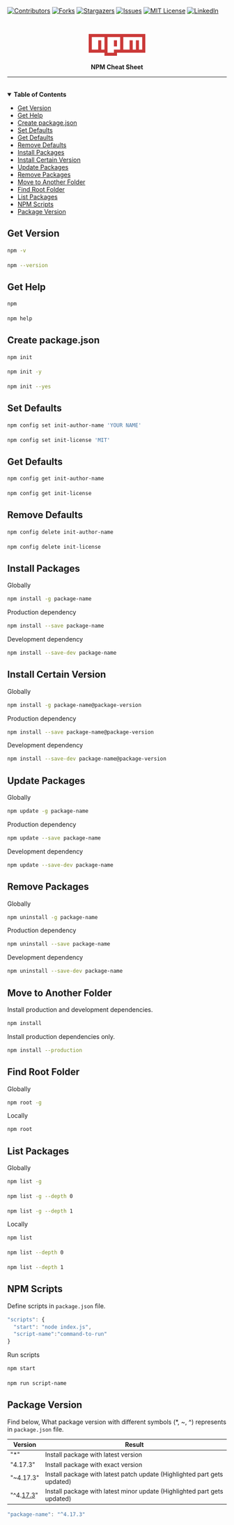 <!-- PROJECT SHIELDS -->

[![Contributors][contributors-shield]][contributors-url]
[![Forks][forks-shield]][forks-url]
[![Stargazers][stars-shield]][stars-url]
[![Issues][issues-shield]][issues-url]
[![MIT License][license-shield]][license-url]
[![LinkedIn][linkedin-shield]][linkedin-url]

<br />
<p align="center">
<a href="https://npmjs.com">
    <img src="./content/images/npm-logo.png" alt="NPM" height="50" width="auto" >
  </a>
<p align="center"><strong>NPM Cheat Sheet</strong></p>
</p>

---

<br />
<details open="open">
  <summary><strong>Table of Contents</strong></summary>

- [Get Version](#get-version)
- [Get Help](#get-help)
- [Create package.json](#create-packagejson)
- [Set Defaults](#set-defaults)
- [Get Defaults](#get-defaults)
- [Remove Defaults](#remove-defaults)
- [Install Packages](#install-packages)
- [Install Certain Version](#install-certain-version)
- [Update Packages](#update-packages)
- [Remove Packages](#remove-packages)
- [Move to Another Folder](#move-to-another-folder)
- [Find Root Folder](#find-root-folder)
- [List Packages](#list-packages)
- [NPM Scripts](#npm-scripts)
- [Package Version](#package-version)

</details>

## Get Version

```bash
npm -v

npm --version
```

## Get Help

```bash
npm

npm help
```

## Create package.json

```bash
npm init

npm init -y

npm init --yes
```

## Set Defaults

```bash
npm config set init-author-name 'YOUR NAME'

npm config set init-license 'MIT'
```

## Get Defaults

```bash
npm config get init-author-name

npm config get init-license
```

## Remove Defaults

```bash
npm config delete init-author-name

npm config delete init-license
```

## Install Packages

Globally

```bash
npm install -g package-name
```

Production dependency

```bash
npm install --save package-name
```

Development dependency

```bash
npm install --save-dev package-name
```

## Install Certain Version

Globally

```bash
npm install -g package-name@package-version
```

Production dependency

```bash
npm install --save package-name@package-version
```

Development dependency

```bash
npm install --save-dev package-name@package-version
```

## Update Packages

Globally

```bash
npm update -g package-name
```

Production dependency

```bash
npm update --save package-name
```

Development dependency

```bash
npm update --save-dev package-name
```

## Remove Packages

Globally

```bash
npm uninstall -g package-name
```

Production dependency

```bash
npm uninstall --save package-name
```

Development dependency

```bash
npm uninstall --save-dev package-name
```

## Move to Another Folder

Install production and development dependencies.

```bash
npm install
```

Install production dependencies only.

```bash
npm install --production
```

## Find Root Folder

Globally

```bash
npm root -g
```

Locally

```bash
npm root
```

## List Packages

Globally

```bash
npm list -g

npm list -g --depth 0

npm list -g --depth 1
```

Locally

```bash
npm list

npm list --depth 0

npm list --depth 1
```

## NPM Scripts

Define scripts in `package.json` file.

```javascript
"scripts": {
  "start": "node index.js",
  "script-name":"command-to-run"
}
```

Run scripts

```bash
npm start

npm run script-name
```

## Package Version

Find below, What package version with different symbols (\*, ~, ^) represents in `package.json` file.

| Version          | Result                                                                   |
| ---------------- | ------------------------------------------------------------------------ |
| "\*"             | Install package with latest version                                      |
| "4.17.3"         | Install package with exact version                                       |
| "~4.17.3"        | Install package with latest patch update (Highlighted part gets updated) |
| "^4.<u>17.3</u>" | Install package with latest minor update (Highlighted part gets updated) |

```javascript
"package-name": "^4.17.3"
```

<!-- MARKDOWN LINKS & IMAGES -->

[contributors-shield]: https://img.shields.io/github/contributors/ganesh-tyjo/npm-cheat-sheet.svg?style=for-the-badge
[contributors-url]: https://github.com/ganesh-tyjo/npm-cheat-sheet/graphs/contributors
[forks-shield]: https://img.shields.io/github/forks/ganesh-tyjo/npm-cheat-sheet.svg?style=for-the-badge
[forks-url]: https://github.com/ganesh-tyjo/npm-cheat-sheet/network/members
[stars-shield]: https://img.shields.io/github/stars/ganesh-tyjo/npm-cheat-sheet.svg?style=for-the-badge
[stars-url]: https://github.com/ganesh-tyjo/npm-cheat-sheet/stargazers
[issues-shield]: https://img.shields.io/github/issues/ganesh-tyjo/npm-cheat-sheet.svg?style=for-the-badge
[issues-url]: https://github.com/ganesh-tyjo/npm-cheat-sheet/issues
[license-shield]: https://img.shields.io/github/license/ganesh-tyjo/npm-cheat-sheet.svg?style=for-the-badge
[license-url]: https://github.com/ganesh-tyjo/npm-cheat-sheet/blob/master/LICENSE
[linkedin-shield]: https://img.shields.io/badge/-LinkedIn-black.svg?style=for-the-badge&logo=linkedin&colorB=555
[linkedin-url]: https://linkedin.com/in/ganesh-tyjo
